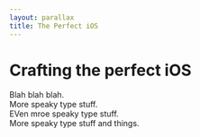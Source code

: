 ```yaml
---
layout: parallax
title: The Perfect iOS
---
```

<div id="headerwrap">
		<div class="container">
			<div class="row centered">
				<div class="col-lg-10 col-lg-offset-1">
				<h1>Crafting the <b>perfect</b> iOS</h1>
				</div>
			</div><!-- row -->
		</div><!-- container -->
	</div><!-- headerwrap -->

<!-- Section 1 -->
<section id="intro" data-speed="8" data-type="background">
	<article>Blah blah blah.</article>
</section>
<!-- Section 2 -->
<section id="body" data-speed="6" data-type="background">
	<article>More speaky type stuff.</article>
</section>
<!-- Section 3 -->
<section id="tail" data-speed="4" data-type="background">
	<article>EVen mroe speaky type stuff.</article>
</section>
<!-- Section 4 -->
<section id="closer" data-speed="2" data-type="background">
	<article>More speaky type stuff and things.</article>
</section>